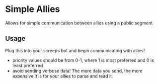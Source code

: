 # Simple Allies

Allows for simple communication between allies using a public segment

## Usage

Plug this into your screeps bot and begin communicating with allies!

-   priority values should be from 0-1, where 1 is most preferred and 0 is least preferred
-   avoid sending verbose data! The more data you send, the more expensive it is for your allies to parse and read it.
